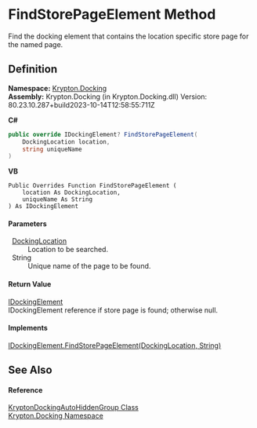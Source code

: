 # FindStorePageElement Method


Find the docking element that contains the location specific store page for the named page.



## Definition
**Namespace:** <a href="98399376-cf41-9454-4b4d-4fab2ca20bc7.md">Krypton.Docking</a>  
**Assembly:** Krypton.Docking (in Krypton.Docking.dll) Version: 80.23.10.287+build2023-10-14T12:58:55:711Z

**C#**
``` C#
public override IDockingElement? FindStorePageElement(
	DockingLocation location,
	string uniqueName
)
```
**VB**
``` VB
Public Overrides Function FindStorePageElement ( 
	location As DockingLocation,
	uniqueName As String
) As IDockingElement
```



#### Parameters
<dl><dt>  <a href="f1d759b3-8cb2-f66d-b264-e821aa45637b.md">DockingLocation</a></dt><dd>Location to be searched.</dd><dt>  String</dt><dd>Unique name of the page to be found.</dd></dl>

#### Return Value
<a href="7a8c0862-7f74-27fa-175f-cc894ff97478.md">IDockingElement</a>  
IDockingElement reference if store page is found; otherwise null.

#### Implements
<a href="9e62b23f-9795-ae05-4429-e41cac91616e.md">IDockingElement.FindStorePageElement(DockingLocation, String)</a>  


## See Also


#### Reference
<a href="25a33b82-534c-8a16-e110-8e936aee3352.md">KryptonDockingAutoHiddenGroup Class</a>  
<a href="98399376-cf41-9454-4b4d-4fab2ca20bc7.md">Krypton.Docking Namespace</a>  
